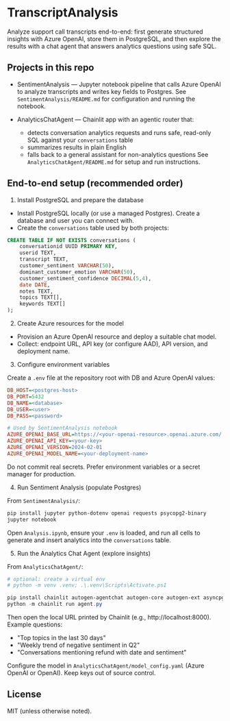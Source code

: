 # TranscriptAnalysis

Analyze support call transcripts end-to-end: first generate structured insights with Azure OpenAI, store them in PostgreSQL, and then explore the results with a chat agent that answers analytics questions using safe SQL.

## Projects in this repo

- SentimentAnalysis — Jupyter notebook pipeline that calls Azure OpenAI to analyze transcripts and writes key fields to Postgres. See `SentimentAnalysis/README.md` for configuration and running the notebook.

- AnalyticsChatAgent — Chainlit app with an agentic router that:
	- detects conversation analytics requests and runs safe, read-only SQL against your `conversations` table
	- summarizes results in plain English
	- falls back to a general assistant for non-analytics questions
	See `AnalyticsChatAgent/README.md` for setup and run instructions.

## End-to-end setup (recommended order)

1) Install PostgreSQL and prepare the database

- Install PostgreSQL locally (or use a managed Postgres). Create a database and user you can connect with.
- Create the `conversations` table used by both projects:

```sql
CREATE TABLE IF NOT EXISTS conversations (
	conversationid UUID PRIMARY KEY,
	userid TEXT,
	transcript TEXT,
	customer_sentiment VARCHAR(50),
	dominant_customer_emotion VARCHAR(50),
	customer_sentiment_confidence DECIMAL(5,4),
	date DATE,
	notes TEXT,
	topics TEXT[],
	keywords TEXT[]
);
```

2) Create Azure resources for the model

- Provision an Azure OpenAI resource and deploy a suitable chat model.
- Collect: endpoint URL, API key (or configure AAD), API version, and deployment name.

3) Configure environment variables

Create a `.env` file at the repository root with DB and Azure OpenAI values:

```ini
DB_HOST=<postgres-host>
DB_PORT=5432
DB_NAME=<database>
DB_USER=<user>
DB_PASS=<password>

# Used by SentimentAnalysis notebook
AZURE_OPENAI_BASE_URL=https://<your-openai-resource>.openai.azure.com/
AZURE_OPENAI_API_KEY=<your-key>
AZURE_OPENAI_VERSION=2024-02-01
AZURE_OPENAI_MODEL_NAME=<your-deployment-name>
```

Do not commit real secrets. Prefer environment variables or a secret manager for production.

4) Run Sentiment Analysis (populate Postgres)

From `SentimentAnalysis/`:

```powershell
pip install jupyter python-dotenv openai requests psycopg2-binary
jupyter notebook
```

Open `Analysis.ipynb`, ensure your `.env` is loaded, and run all cells to generate and insert analytics into the `conversations` table.

5) Run the Analytics Chat Agent (explore insights)

From `AnalyticsChatAgent/`:

```powershell
# optional: create a virtual env
# python -m venv .venv; .\.venv\Scripts\Activate.ps1

pip install chainlit autogen-agentchat autogen-core autogen-ext asyncpg python-dotenv pyyaml
python -m chainlit run agent.py
```

Then open the local URL printed by Chainlit (e.g., http://localhost:8000). Example questions:
- "Top topics in the last 30 days"
- "Weekly trend of negative sentiment in Q2"
- "Conversations mentioning refund with date and sentiment"

Configure the model in `AnalyticsChatAgent/model_config.yaml` (Azure OpenAI or OpenAI). Keep keys out of source control.

## License

MIT (unless otherwise noted).
